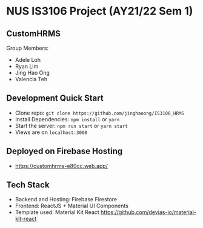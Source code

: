 # NUS IS3106 Project (AY21/22 Sem 1)

## CustomHRMS
Group Members:
- Adele Loh
- Ryan Lim
- Jing Hao Ong 
- Valencia Teh

## Development Quick Start
- Clone repo: ```git clone https://github.com/jinghaoong/IS3106_HRMS```
- Install Dependencies: ```npm install``` or ```yarn```
- Start the server: ```npm run start``` or ```yarn start```
- Views are on ```localhost:3000```

## Deployed on Firebase Hosting
- https://customhrms-e80cc.web.app/

## Tech Stack
- Backend and Hosting: Firebase Firestore
- Frontend: ReactJS + Material UI Components
- Template used: Material Kit React https://github.com/devias-io/material-kit-react
